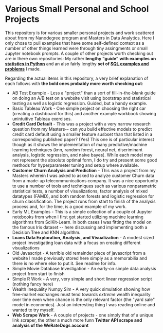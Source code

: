 # Various Small Personal and School Projects

This repository is for various smaller personal projects and work scattered about from my Nanodegree program and Masters in Data Analytics. Here I only chose to pull examples that have some self-defined context as a number of other things learned were through tiny assingments or small Jupyter notebook prompts. A couple of other projects worth checking out are in there own repositories:  My rather **lengthy "guide" with examples on [statistics in Python](https://github.com/Joshkking/Python-Statistics)** and an also fairly lengthy **set of [SQL examples and problems](https://github.com/Joshkking/SQL-Examples)** I made.

Regarding the actual items in this repository, a very brief explanation of each follows with **the bold ones probably more worth checking out**:
* AB Test Example - Less a "project" than a sort of fill-in-the-blank guide on doing an A/B test on a website visit using bootstrap and statistical testing as well as logistic regression. Guided, but a handy example.
* Basic Tableau Work - One simple project on choosing the right car (creating a dashboard for this) and another example workbook showing unintuitive Tableau exercises.
* **Credit Card Default** - This was a project with a very narrow research question from my Masters-- can you build effective models to predict credit card default using a smaller feature susbset than that listed in a corresponding published paper? (Yes) This one is of particular interest though as it shows the implementation of many predictive/machine learning techniques (knn, random forest, neural net, discriminant analysis, logistic regression, and naive bayes). While each model may not represent the absolute optimal form, I do try and present some good methods for hyperparameter tuning and setup where available.
* **Customer Churn Analysis and Prediction** - This was a project from my Masters wherein I was asked to asked to analyze customer Churn data from a made-up telecommunications company. It was a nice opportunity to use a number of tools and techniques such as various nonparametric statistical tests, a number of visualizations, factor analysis of mixed datatypes (FAMD), and both random forests and logistic regression for churn classification. The project runs from start to finish of the analysis process and, for the time, is a good example of my work.
* Early ML Examples - This is a simple collection of a couple of Jupyter notebooks from when I first got started utilizing machine learning algorithms from SciKit-Learn. In both cases I was fitting the model on the famous Iris dataset -- here discussing and implementing both a Decision Tree and KNN algorithm.
* **Loans Data Exploration, Analysis, and Visualization** - A modest sized project investigating loan data with a focus on creating different visualizations
* Old Javascript - A terrible old remainder piece of javascript from a website I made previously stored here simply as a memorabilia and there is no where else to put it. See readme for info.
* Simple Movie Database Investigation - An early-on simple data analysis project from start to finish
* Simple R Work - A very, very simple and short linear regression script (nothing fancy here)
* Wealth Inequality Numpy Sim - A very quick simulation showing how free-market exchanges must tend towards *extreme* wealth inequality over time even when chance is the only relevant factor (the "yard sale" model in economics). Just an interesting thing I was reading online and wanted to try myself.
* **Web Scrape Work** - A couple of projects - one simply that of a unique link scraper, the other a much more funn **Twitter API scrape and analysis of the WeRateDogs account**
